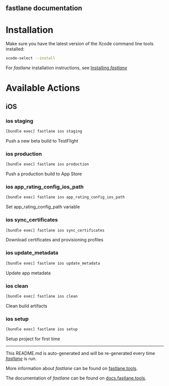 fastlane documentation
----

# Installation

Make sure you have the latest version of the Xcode command line tools installed:

```sh
xcode-select --install
```

For _fastlane_ installation instructions, see [Installing _fastlane_](https://docs.fastlane.tools/#installing-fastlane)

# Available Actions

## iOS

### ios staging

```sh
[bundle exec] fastlane ios staging
```

Push a new beta build to TestFlight

### ios production

```sh
[bundle exec] fastlane ios production
```

Push a production build to App Store

### ios app_rating_config_ios_path

```sh
[bundle exec] fastlane ios app_rating_config_ios_path
```

Set app_rating_config_path variable

### ios sync_certificates

```sh
[bundle exec] fastlane ios sync_certificates
```

Download certificates and provisioning profiles

### ios update_metadata

```sh
[bundle exec] fastlane ios update_metadata
```

Update app metadata

### ios clean

```sh
[bundle exec] fastlane ios clean
```

Clean build artifacts

### ios setup

```sh
[bundle exec] fastlane ios setup
```

Setup project for first time

----

This README.md is auto-generated and will be re-generated every time [_fastlane_](https://fastlane.tools) is run.

More information about _fastlane_ can be found on [fastlane.tools](https://fastlane.tools).

The documentation of _fastlane_ can be found on [docs.fastlane.tools](https://docs.fastlane.tools).
